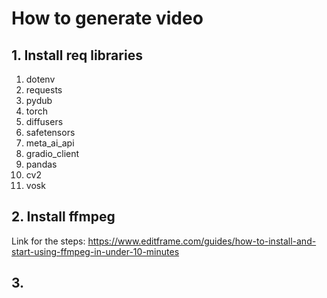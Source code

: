 # How to generate video
## 1. Install req libraries
1. dotenv
2. requests
4. pydub
5. torch
6. diffusers
7. safetensors
8. meta_ai_api
9. gradio_client
10. pandas
11. cv2
12. vosk

## 2. Install ffmpeg
Link for the steps: https://www.editframe.com/guides/how-to-install-and-start-using-ffmpeg-in-under-10-minutes

## 3. 


